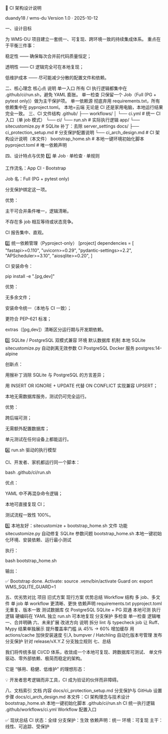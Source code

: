 🧱 CI 架构设计说明

duandy18 / wms-du
Version 1.0 · 2025-10-12

一、设计目标

为 WMS-DU 项目建立一套统一、可复现、跨环境一致的持续集成体系。
重点在于平衡三件事：

稳定性 —— 确保每次合并前代码质量恒定；

透明性 —— CI 逻辑完全可在本地复现；

低维护成本 —— 尽可能减少分散的配置文件和依赖。

二、核心理念
核心点	说明
单一入口	所有 CI 执行逻辑都集中在 .github/ci/run.sh，避免 YAML 膨胀。
单一检查	只保留一个 Job（Full (PG + pytest only)）做为主干保护项。
单一依赖源	彻底弃用 requirements.txt，所有依赖集中在 pyproject.toml。
本地=云端	无论是 CI 还是家用电脑，本地运行结果完全一致。
三、CI 文件结构
.github/
 ├── workflows/
 │   └── ci.yml              # 统一 CI 入口（单 job 模式）
 └── ci/
     └── run.sh              # 实际执行逻辑
app/
 └── sitecustomize.py        # SQLite 补丁：去除 server_settings
docs/
 ├── ci_protection_setup.md  # 分支保护配置说明
 └── ci_arch_design.md       # CI 架构设计说明（本文件）
bootstrap_home.sh            # 本地一键环境初始化脚本
pyproject.toml               # 唯一依赖声明

四、设计特点与优势
1️⃣ 单 Job · 单检查 · 单规则

工作流名：App CI - Bootstrap

Job 名：Full (PG + pytest only)

分支保护绑定这一项。

优势：

主干可合并条件唯一，逻辑清晰。

不存在多 job 相互等待或状态竞争。

CI 报告集中、直观。

2️⃣ 统一依赖管理（Pyproject-only）
[project]
dependencies = [
  "fastapi>=0.110",
  "uvicorn>=0.29",
  "pydantic-settings>=2.2",
  "APScheduler>=3.10",
  "aiosqlite>=0.20",
]


CI 安装命令：

pip install -e ".[pg,dev]"


优势：

无多余文件；

安装命令统一（本地与 CI 一致）；

更符合 PEP-621 标准；

extras（[pg,dev]）清晰区分运行期与开发期依赖。

3️⃣ SQLite / PostgreSQL 双模式兼容
环境	默认数据库	机制
本地	SQLite	sitecustomize.py 自动剥离无效参数
CI	PostgreSQL	Docker 服务 postgres:14-alpine

创新点：

用猴补丁消除 SQLite 与 PostgreSQL 的方言差异；

用 INSERT OR IGNORE + UPDATE 代替 ON CONFLICT 实现兼容 UPSERT；

本地无需数据库服务，测试仍可完全运行。

优势：

跨后端可测；

无需额外配置数据库；

单元测试在任何设备上都能运行。

4️⃣ run.sh 驱动的执行模型

CI、开发者、家机都运行同一个脚本：

bash .github/ci/run.sh


优点：

YAML 中不再混杂命令逻辑；

本地可直接复现 CI；

测试流程一致性 100%。

5️⃣ 本地友好：sitecustomize + bootstrap_home.sh
文件	功能
sitecustomize.py	自动修复 SQLite 参数问题
bootstrap_home.sh	本地一键初始化环境、安装依赖、运行最小测试

执行：

bash bootstrap_home.sh


输出：

✅ Bootstrap done.
Activate:  source .venv/bin/activate
Guard on:  export WMS_SQLITE_GUARD=1

五、优劣势对比
项目	旧式方案	现行方案	优势总结
Workflow 结构	多 job、多文件	单 job 单 workflow	更清晰、更快
依赖声明	requirements.txt	pyproject.toml	无重复、版本一致
测试数据库	仅 PostgreSQL	SQLite + PG 双通	本地可测
执行逻辑	硬编码在 YAML	独立 run.sh	可本地复现
分支保护	多检查	单一检查	逻辑唯一、合并明确
六、未来扩展
改进方向	说明
拆分 lint 与 typecheck job	让 Ruff、Mypy 结果单独展示
提升覆盖率门槛	从 45% → 60%
增加缓存	用 actions/cache 加快安装速度
引入 bumpver / Hatchling	自动化版本号管理
发布分支保护	针对 release/vX.Y.Z 分支独立规则
七、总结

我们将传统多层 CI/CD 体系，收敛成一个本地可复现、跨数据库可测试、
单文件驱动、零外部依赖、极简而稳定的架构。

它是 “够用、稳健、低维护” 的理想形态：

💡 开发者思考逻辑而非工具，CI 成为验证的伙伴而非障碍。

八、文档索引
文档	内容
docs/ci_protection_setup.md	分支保护与 GitHub 设置步骤
docs/ci_arch_design.md	本文件：CI 架构理念与技术设计
bootstrap_home.sh	本地一键初始化脚本
.github/ci/run.sh	CI 统一执行逻辑
.github/workflows/ci.yml	Workflow 配置入口

✅ 现状总结
CI 状态：全绿
分支保护：生效
依赖声明：统一
环境：可复现
主干：线性、可追踪、受保护

